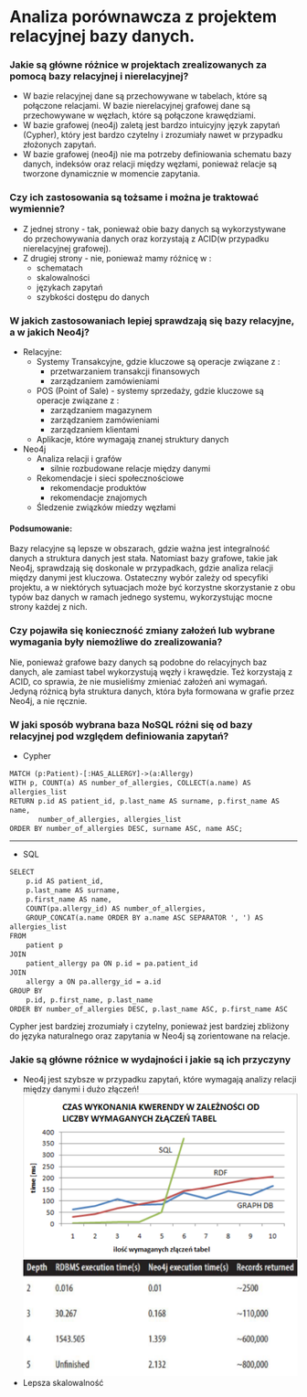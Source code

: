 # Analiza porównawcza z projektem relacyjnej bazy danych. 
### Jakie są główne różnice w projektach zrealizowanych za pomocą bazy relacyjnej i nierelacyjnej?
  - W bazie relacyjnej dane są przechowywane w tabelach, które są połączone relacjami. W bazie nierelacyjnej grafowej dane są przechowywane
w węzłach, które są połączone krawędziami.
  - W bazie grafowej (neo4j) zaletą jest bardzo intuicyjny język zapytań (Cypher), który jest bardzo czytelny i zrozumiały nawet w przypadku
złożonych zapytań. 
  - W bazie grafowej (neo4j) nie ma potrzeby definiowania schematu bazy danych, indeksów  oraz relacji między węzłami, ponieważ relacje są 
tworzone dynamicznie w momencie zapytania.
### Czy ich zastosowania są tożsame i można je traktować wymiennie? 
- Z jednej strony - tak, ponieważ obie bazy danych są wykorzystywane do przechowywania danych  oraz korzystają z ACID(w przypadku 
  nierelacyjnej grafowej). 
- Z drugiej strony - nie, ponieważ mamy różnicę w : 
  * schematach
  * skalowalności
  * językach zapytań
  * szybkości dostępu do danych
### W jakich zastosowaniach lepiej sprawdzają się bazy relacyjne, a w jakich Neo4j?
  - Relacyjne:
     * Systemy Transakcyjne, gdzie kluczowe są operacje związane z :
       + przetwarzaniem transakcji finansowych
       + zarządzaniem zamówieniami
     * POS (Point of Sale) - systemy sprzedaży, gdzie kluczowe są operacje związane z :
       + zarządzaniem magazynem
       + zarządzaniem zamówieniami
       + zarządzaniem klientami
     * Aplikacje, które wymagają znanej struktury danych
  - Neo4j 
    * Analiza relacji i grafów
      + silnie rozbudowane relacje między danymi
    * Rekomendacje i sieci społecznościowe
      + rekomendacje produktów
      + rekomendacje znajomych
    * Śledzenie związków miedzy węzłami
  #### Podsumowanie:  
Bazy relacyjne są lepsze w obszarach, gdzie ważna jest integralność danych a struktura danych jest stała. Natomiast bazy grafowe, takie 
jak Neo4j, sprawdzają się doskonale w przypadkach, gdzie analiza relacji między danymi jest kluczowa. Ostateczny wybór zależy od specyfiki 
projektu, a w niektórych sytuacjach może być korzystne skorzystanie z obu typów baz danych w ramach jednego systemu, wykorzystując mocne strony każdej z nich.

### Czy pojawiła się konieczność zmiany założeń lub wybrane wymagania były niemożliwe do zrealizowania?
Nie, ponieważ grafowe bazy danych są podobne do relacyjnych baz danych, ale zamiast tabel wykorzystują węzły i krawędzie.
Też korzystają z ACID, co sprawia, że nie musieliśmy zmieniać założeń ani wymagań.
Jedyną różnicą była struktura danych, która była formowana w grafie przez Neo4j, a nie ręcznie.
### W jaki sposób wybrana baza NoSQL różni się od bazy relacyjnej pod względem definiowania zapytań?
 - Cypher
```
MATCH (p:Patient)-[:HAS_ALLERGY]->(a:Allergy)
WITH p, COUNT(a) AS number_of_allergies, COLLECT(a.name) AS allergies_list
RETURN p.id AS patient_id, p.last_name AS surname, p.first_name AS name,
       number_of_allergies, allergies_list
ORDER BY number_of_allergies DESC, surname ASC, name ASC;
```
___
 - SQL
```
SELECT 
    p.id AS patient_id,
	p.last_name AS surname,
    p.first_name AS name,
    COUNT(pa.allergy_id) AS number_of_allergies,
    GROUP_CONCAT(a.name ORDER BY a.name ASC SEPARATOR ', ') AS allergies_list
FROM 
    patient p
JOIN 
    patient_allergy pa ON p.id = pa.patient_id
JOIN 
    allergy a ON pa.allergy_id = a.id
GROUP BY 
    p.id, p.first_name, p.last_name
ORDER BY number_of_allergies DESC, p.last_name ASC, p.first_name ASC
```
Cypher jest bardziej zrozumiały i czytelny, ponieważ jest bardziej zbliżony do języka naturalnego oraz zapytania w Neo4j są zorientowane 
na relacje.
### Jakie są główne różnice w wydajności i jakie są ich przyczyny
- Neo4j jest szybsze w przypadku zapytań, które wymagają analizy relacji między danymi i dużo złączeń!
![Join Example](join.png)
![Join Exampple 2](joid-2.png)
- Lepsza skalowalność